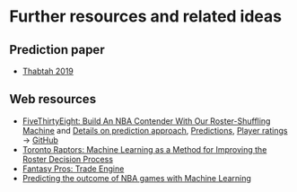 # Further resources and related ideas

## Prediction paper
- [Thabtah 2019](https://www.readcube.com/articles/10.1007%2Fs40745-018-00189-x)

## Web resources
- [FiveThirtyEight: Build An NBA Contender With Our Roster-Shuffling Machine](https://projects.fivethirtyeight.com/nba-trades-2022/) and [Details on prediction approach](https://fivethirtyeight.com/methodology/how-our-nba-predictions-work/), [Predictions](https://projects.fivethirtyeight.com/2022-nba-predictions/), [Player ratings](https://projects.fivethirtyeight.com/nba-player-ratings/) -> [GitHub](https://github.com/fivethirtyeight/data/tree/master/nba-raptor)
- [Toronto Raptors: Machine Learning as a Method for Improving the Roster Decision Process](https://digital.hbs.edu/platform-rctom/submission/toronto-raptors-machine-learning-as-a-method-for-improving-the-roster-decision-process/)
- [Fantasy Pros: Trade Engine](https://www.fantasypros.com/nba/trade/)
- [Predicting the outcome of NBA games with Machine Learning](https://towardsdatascience.com/predicting-the-outcome-of-nba-games-with-machine-learning-a810bb768f20)
